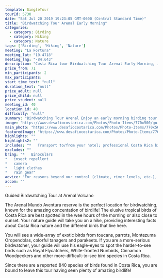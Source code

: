 ```yaml
---
template: SingleTour
tourId: 5730
date: "Sat Jul 20 2019 19:23:05 GMT-0600 (Central Standard Time)"
title: "Birdwatching Tour Arenal Early Morning"
categories: 
  - category: Birding
  - category: Hiking
  - category: Nature
tags: ['Birding', 'Hiking', 'Nature']
meeting: "La Fortuna"
meeting_lat: "10.4718"
meeting_lng: "-84.643"
description: "Costa Rica tour Birdwatching Tour Arenal Early Morning, id 5730"
price_from: 71
min_participants: 2
max_participants: 
start_time_text: "null"
duration_text: "null"
price_adult: null
price_child: null
price_student: null
meeting_id: 40
location_id: 40
difficulty: "null"
summary: "Birdwatching Tour Arenal Enjoy an early morning birding tour with our birdwatching experts! We'll take you to some of our favorite spots to see birds in the Arenal area. It is not unusual to see incredible exotic birds like the Keel-Billed toucan, Montezuma Oropendula, or the Laughing Falcon. Plus, you will get to see and hike through the Costa Rican rainforest on a beautiful quiet morning with your professional guide!"
image: "https://www.desafiocostarica.com/Photos/Photo-Items/770x500/guided-birdwatching-tour-3.jpg"
main_photo: "https://www.desafiocostarica.com/Photos/Photo-Items/770x500/guided-birdwatching-tour-3.jpg"
featuredImage: "https://www.desafiocostarica.com/Photos/Photo-Items/770x500/guided-birdwatching-tour-3.jpg"
highlights: ""
highlights2: ""
includes: "*   Transport to/from your hotel; professional Costa Rica bird guidebook; bilingual guide; coffee and fruit snack"
excludes: ""
bring: "*   Binoculars
*   insect repellent
*   camera
*   light clothes
*   rain gear"
advice: "For reasons beyond our control (climate, river levels, etc.), we may change to a more-suitable tour with an equal or similar adventure-appeal or offer other tour options so you don't miss out on a fun day in Costa Rica. We reserve the right to cancel a trip due to unfavorable conditions & will only run a tour according to our policies. Full refund is given if (on rare occasion) no tour is run. This adventure involves some inherent risk and physical exertion, so you must be in good physical conditions!NOTE: We have an extra transport charge for hotels outside of our normal pick-up"
accom: ""
---
```

Guided Birdwatching Tour at Arenal Volcano

The Arenal Mundo Aventura reserve is the perfect location for birdwatching, known for the amazing concentation of birdlife! The elusive tropical birds of Costa Rica are best spotted in the wee hours of the morning or also close to sunset. Your nature guide will take you on a hike, providing interesting facts about Costa Rica nature and the different birds that live here.

You will see a wide-array of exotic birds from toucans, parrots, Montezuma Oropendolas, colorful tanagers and parakeets. If you are a more-serious birdwatcher, your guide will use his eagle-eyes to spot the harder-to-see birds such as Royal Flycatchers, White-fronted Nunbirds, Cinnamon Woodpeckers and other more-difficult-to-see bird species in Costa Rica.

Since there are a reported 840 species of birds found in Costa Rica, you are bound to leave this tour having seen plenty of amazing birdlife!